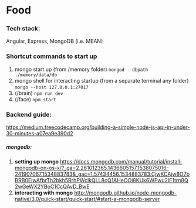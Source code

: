 # Food

### Tech stack: 
Angular, Express, MongoDB (i.e. MEAN)

### Shortcut commands to start up
1. mongo start up  (from /memory folder) `mongod --dbpath ./memory/data/db`
2. mongo shell for interacting startup (from a separate terminal any folder) `mongo --host 127.0.0.1:27017`
3. (/brain) `npm run dev`
4. (/face) `npm start`

### Backend guide:
https://medium.freecodecamp.org/building-a-simple-node-js-api-in-under-30-minutes-a07ea9e390d2 

##### mongodb: 
1. **setting up mongo** https://docs.mongodb.com/manual/tutorial/install-mongodb-on-os-x/?_ga=2.261012365.1436605157.1538075016-241907067.1534883783&_gac=1.57434456.1534883783.CjwKCAjw8O7bBRB0EiwAfbrTh2bkh5RrhPWclkQLL8cQ1AHeOOi8KUk6WFwu2IF1trn8Q2wGeWX2YBoC1CcQAvD_BwE 
2. **interacting with mongo** http://mongodb.github.io/node-mongodb-native/3.0/quick-start/quick-start/#start-a-mongodb-server





